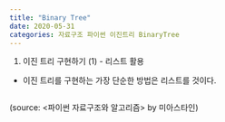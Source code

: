 ```yaml
---
title: "Binary Tree"
date: 2020-05-31
categories: 자료구조 파이썬 이진트리 BinaryTree
---
```


1. 이진 트리 구현하기 (1) - 리스트 활용
* 이진 트리를 구현하는 가장 단순한 방법은 리스트를 것이다. 

```python

```

(source: <파이썬 자료구조와 알고리즘> by 미아스타인)
